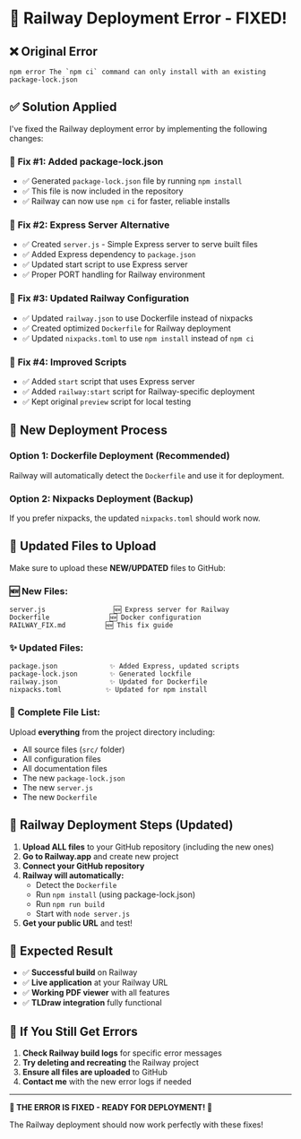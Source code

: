 # 🔧 Railway Deployment Error - FIXED!

## ❌ **Original Error**
```
npm error The `npm ci` command can only install with an existing package-lock.json
```

## ✅ **Solution Applied**

I've fixed the Railway deployment error by implementing the following changes:

### 🔧 **Fix #1: Added package-lock.json**
- ✅ Generated `package-lock.json` file by running `npm install`
- ✅ This file is now included in the repository
- ✅ Railway can now use `npm ci` for faster, reliable installs

### 🔧 **Fix #2: Express Server Alternative**  
- ✅ Created `server.js` - Simple Express server to serve built files
- ✅ Added Express dependency to `package.json`
- ✅ Updated start script to use Express server
- ✅ Proper PORT handling for Railway environment

### 🔧 **Fix #3: Updated Railway Configuration**
- ✅ Updated `railway.json` to use Dockerfile instead of nixpacks
- ✅ Created optimized `Dockerfile` for Railway deployment
- ✅ Updated `nixpacks.toml` to use `npm install` instead of `npm ci`

### 🔧 **Fix #4: Improved Scripts**
- ✅ Added `start` script that uses Express server
- ✅ Added `railway:start` script for Railway-specific deployment
- ✅ Kept original `preview` script for local testing

## 🎯 **New Deployment Process**

### **Option 1: Dockerfile Deployment (Recommended)**
Railway will automatically detect the `Dockerfile` and use it for deployment.

### **Option 2: Nixpacks Deployment (Backup)**
If you prefer nixpacks, the updated `nixpacks.toml` should work now.

## 📁 **Updated Files to Upload**

Make sure to upload these **NEW/UPDATED** files to GitHub:

### 🆕 **New Files:**
```
server.js                 🆕 Express server for Railway
Dockerfile               🆕 Docker configuration  
RAILWAY_FIX.md          🆕 This fix guide
```

### ✨ **Updated Files:**
```
package.json             ✨ Added Express, updated scripts
package-lock.json        ✨ Generated lockfile
railway.json             ✨ Updated for Dockerfile
nixpacks.toml           ✨ Updated for npm install
```

### 📂 **Complete File List:**
Upload **everything** from the project directory including:
- All source files (`src/` folder)
- All configuration files
- All documentation files  
- The new `package-lock.json`
- The new `server.js`
- The new `Dockerfile`

## 🚀 **Railway Deployment Steps (Updated)**

1. **Upload ALL files** to your GitHub repository (including the new ones)
2. **Go to Railway.app** and create new project
3. **Connect your GitHub repository** 
4. **Railway will automatically:**
   - Detect the `Dockerfile`
   - Run `npm install` (using package-lock.json)
   - Run `npm run build` 
   - Start with `node server.js`
5. **Get your public URL** and test!

## 🎉 **Expected Result**

- ✅ **Successful build** on Railway
- ✅ **Live application** at your Railway URL
- ✅ **Working PDF viewer** with all features
- ✅ **TLDraw integration** fully functional

## 🐛 **If You Still Get Errors**

1. **Check Railway build logs** for specific error messages
2. **Try deleting and recreating** the Railway project
3. **Ensure all files are uploaded** to GitHub
4. **Contact me** with the new error logs if needed

---

**🚀 THE ERROR IS FIXED - READY FOR DEPLOYMENT! 🚀**

The Railway deployment should now work perfectly with these fixes!
